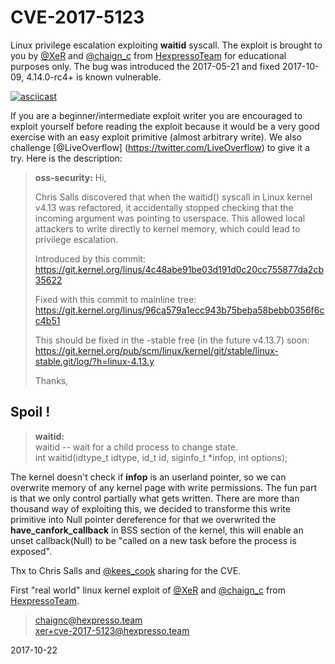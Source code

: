 CVE-2017-5123
===================
Linux privilege escalation exploiting **waitid** syscall.
The exploit is brought to you by [@XeR](https://twitter.com/XeR_0x2A) and [@chaign\_c](https://twitter.com/chaign_c) from [HexpressoTeam](http://hexpresso.github.io/) for educational purposes only.
The bug was introduced the 2017-05-21 and fixed 2017-10-09, 4.14.0-rc4+ is known vulnerable.

[![asciicast](https://asciinema.org/a/BeRNWtrX27yF28CMeflqHQT0H.png)](https://asciinema.org/a/BeRNWtrX27yF28CMeflqHQT0H)

If you are a beginner/intermediate exploit writer you are encouraged to exploit yourself before reading the exploit because it would be a very good exercise with an easy exploit primitive (almost arbitrary write).  We also challenge [@LiveOverflow] (https://twitter.com/LiveOverflow) to give it a try. Here is the description:

> **oss-security:**
> Hi,
> 
> Chris Salls discovered that when the waitid() syscall in Linux kernel  
> v4.13 was refactored, it accidentally stopped checking that the  
> incoming argument was pointing to userspace. This allowed local  
> attackers to write directly to kernel memory, which could lead to  
> privilege escalation.  
>  
> Introduced by this commit:  
> https://git.kernel.org/linus/4c48abe91be03d191d0c20cc755877da2cb35622  
>  
> Fixed with this commit to mainline tree:  
> https://git.kernel.org/linus/96ca579a1ecc943b75beba58bebb0356f6cc4b51  
>   
> This should be fixed in the -stable free (in the future v4.13.7) soon:  
> https://git.kernel.org/pub/scm/linux/kernel/git/stable/linux-stable.git/log/?h=linux-4.13.y  
>   
> Thanks,

Spoil !
-------------


> **waitid:**  
> waitid -- wait for a child process to change state.  
> int waitid(idtype_t idtype, id_t id, siginfo_t *infop, int options);

The kernel doesn't check if **infop** is an userland pointer, so we can overwrite memory of any kernel page with write permissions.
The fun part is that we only control partially what gets written. There are more than thousand way of exploiting this, we decided to transforme this write primitive into Null pointer dereference for that we overwrited the **have_canfork_callback** in BSS section of the kernel, this will enable an unset callback(Null) to be "called on a new task before the process is exposed".

Thx to Chris Salls and [@kees_cook](https://twitter.com/kees_cook) sharing for the CVE.

First "real world" linux kernel exploit of [@XeR](https://twitter.com/XeR_0x2A) and [@chaign\_c](https://twitter.com/chaign_c) from [HexpressoTeam](http://hexpresso.github.io/).

> [chaignc@hexpresso.team](mailto:chaignc@hexpresso.team)  
> [xer+cve-2017-5123@hexpresso.team](mailto:xer+cve-2017-5123@hexpresso.team)

2017-10-22
